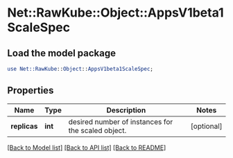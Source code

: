 # Net::RawKube::Object::AppsV1beta1ScaleSpec

## Load the model package
```perl
use Net::RawKube::Object::AppsV1beta1ScaleSpec;
```

## Properties
Name | Type | Description | Notes
------------ | ------------- | ------------- | -------------
**replicas** | **int** | desired number of instances for the scaled object. | [optional] 

[[Back to Model list]](../README.md#documentation-for-models) [[Back to API list]](../README.md#documentation-for-api-endpoints) [[Back to README]](../README.md)


